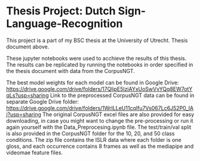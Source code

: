 # Thesis Project: Dutch Sign-Language-Recognition

This project is a part of my BSC thesis at the University of Utrecht. Thesis document above.

These jupyter notebooks were used to acchieve the results of this thesis. The results can be replicated by running the notebooks in order specified in the thesis document with data from the CorpusNGT.

The best model weights for each model can be found in Google Drive: https://drive.google.com/drive/folders/17QljpE5lziAYxUoSwVvYQq8EW7otYqLs?usp=sharing
Link to the preprocessed CorpusNGT data can be found in separate Google Drive folder: https://drive.google.com/drive/folders/1WrILLeU11cqIfu7Vs067Lc6J52P0_IAj?usp=sharing
The original CorpusNGT excel files are also provided for easy downloading, in case you might want to change the pre-processing or run it again yourself with the Data_Preprocesing.ipynb file. The test/train/val split is also provided in the CorpusNGT folder for the 10, 20, and 50 class conditions. The zip file contains the ISLR data where each folder is one gloss, and each occurrence contains 8 frames as well as the mediapipe and videomae feature files.
